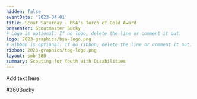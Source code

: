 ```yaml
---
hidden: false
eventDate: '2023-04-01'
title: Scout Saturday - BSA's Torch of Gold Award
presenter: Scoutmaster Bucky
# Logo is optional. If no logo, delete the line or comment it out.
logo: 2023-graphics/bsa-logo.png
# Ribbon is optional. If no ribbon, delete the line or comment it out.
ribbon: 2023-graphics/tog-logo.png
layout: smb-360
summary: Scouting for Youth with Disabilities
---
```


Add text here

#360Bucky


